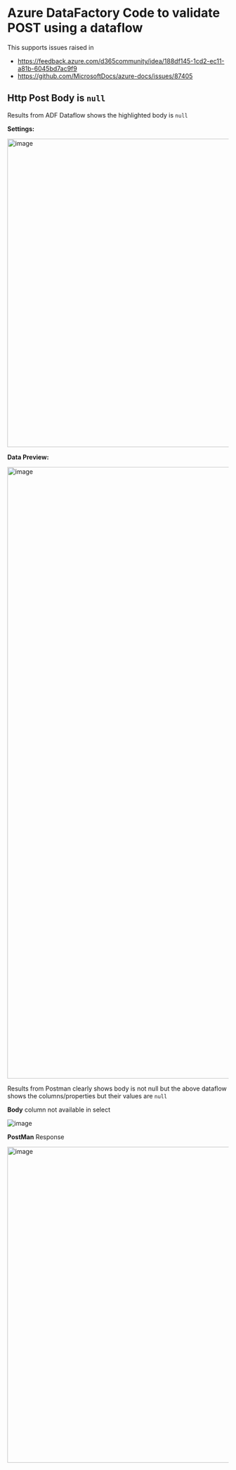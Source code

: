 # Azure DataFactory Code to validate POST using a dataflow

This supports issues raised in 

* https://feedback.azure.com/d365community/idea/188df145-1cd2-ec11-a81b-6045bd7ac9f9
* https://github.com/MicrosoftDocs/azure-docs/issues/87405

## Http Post Body is `null`

Results from ADF Dataflow shows the highlighted body is `null`

**Settings:**

<img width="701" alt="image" src="https://user-images.githubusercontent.com/91074239/193567804-6134f48f-e375-4aad-8a96-48aca5bf5098.png">

**Data Preview:**

<img width="1390" alt="image" src="https://user-images.githubusercontent.com/91074239/193567278-3b75d5f2-cf99-496f-a49e-403f43296ff6.png">

Results from Postman clearly shows body is not null but the above dataflow shows the columns/properties but their values are `null`

**Body** column not available in select

![image](https://user-images.githubusercontent.com/91074239/193569729-8a52c012-b5b5-4b18-8725-cccd64ced75a.png)

**PostMan** Response

<img width="718" alt="image" src="https://user-images.githubusercontent.com/91074239/193567242-95f7a0d9-a927-4292-9ee5-ecf1354510f7.png">
